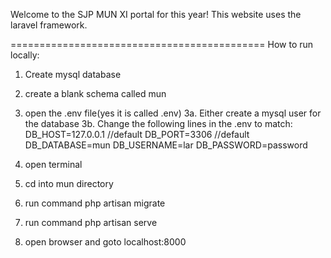 Welcome to the SJP MUN XI portal for this year!
This website uses the laravel framework.

============================================
How to run locally:
1. Create mysql database
2. create a blank schema called mun
2. open the .env file(yes it is called .env)
3a. Either create a mysql user for the database
3b. Change the following lines in the .env to match:
DB_HOST=127.0.0.1 //default
DB_PORT=3306 //default
DB_DATABASE=mun
DB_USERNAME=lar
DB_PASSWORD=password

4. open terminal
5. cd into mun directory
6. run command php artisan migrate
7. run command php artisan serve
8. open browser and goto localhost:8000